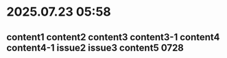# 2025.07.23 05:58
content1
content2
content3 content3-1
content4 content4-1
issue2
issue3
content5
0728
---